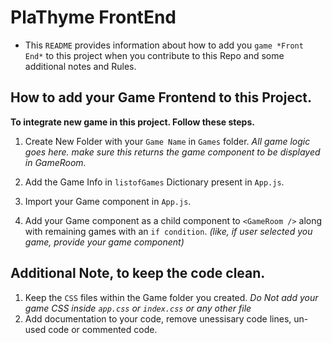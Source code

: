 # PlaThyme FrontEnd

* This `README` provides information about how to add you `game *Front End*` to this project when you contribute to this Repo and some additional notes and Rules.

## How to add your Game Frontend to this Project.

__To integrate new game in this project. Follow these steps.__

1. Create New Folder with your `Game Name` in `Games` folder. *All game logic goes here. make sure this returns the game component to be displayed in GameRoom.*

2. Add the Game Info in `listofGames` Dictionary present in `App.js`.

3. Import your Game component in `App.js`.

4. Add your Game component as a child component to `<GameRoom />` along with remaining games with an `if condition`. *(like, if user selected you game, provide your game component)*

## Additional Note, to keep the code clean.

1. Keep the `CSS` files within the Game folder you created. *Do Not add your game CSS inside `app.css` or `index.css` or any other file* 
2. Add documentation to your code, remove unessisary code lines, un-used code or commented code.